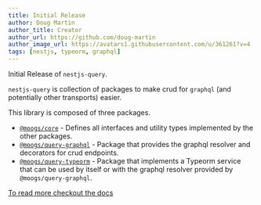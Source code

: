 ```yaml
---
title: Initial Release
author: Doug Martin
author_title: Creator
author_url: https://github.com/doug-martin
author_image_url: https://avatars1.githubusercontent.com/u/361261?v=4
tags: [nestjs, typeorm, graphql]
---
```


Initial Release of `nestjs-query`.

`nestjs-query` is collection of packages to make crud for `graphql` (and potentially other transports) easier.

This library is composed of three packages.

* [`@moogs/core`](https://github.com/doug-martin/nestjs-query/tree/master/packages/core) - Defines all interfaces and utility types implemented by the other packages.
* [`@moogs/query-graphql`](https://github.com/doug-martin/nestjs-query/tree/master/packages/graphql) - Package that provides the graphql resolver and decorators for crud endpoints.
* [`@moogs/query-typeorm`](https://github.com/doug-martin/nestjs-query/tree/master/packages/typeorm) - Package that implements a Typeorm service that can be used by itself or with the graphql resolver provided by `@moogs/query-graphql`.

[To read more checkout the docs](https://doug-martin.github.io/nestjs-query/docs/introduction/getting-started)
